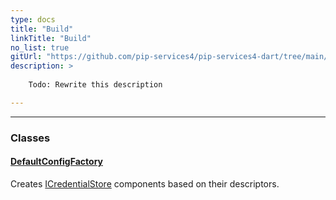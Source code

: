 ```yaml
---
type: docs
title: "Build"
linkTitle: "Build"
no_list: true
gitUrl: "https://github.com/pip-services4/pip-services4-dart/tree/main/pip-services4-config-dart"
description: >
    
    Todo: Rewrite this description

---
```

---

<div class="module-body">

### Classes

#### [DefaultConfigFactory](default_config_factory)
Creates [ICredentialStore](../auth/icredential_store) components based on their descriptors.

</div>

